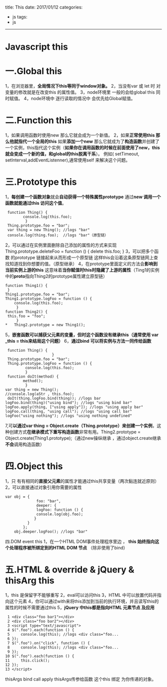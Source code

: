 title: This 
date: 2017/01/12
categories:
- js
tags:
- js

---
# Javascript this

# 一.Global this



1，在浏览器里，**全局情况下this等同于window对象。**
2，当没有var 或 let 时 对变量的修改就是在改变this 的属性值。
3，node环境里 一般的会给global this 同时赋值。
4，node环境中 逐行读取的情况中 会优先给Global赋值。

# 二.Function this

1，如果调用函数时使用new 那么它就会成为一个新值。
2，如果**正常使用this 那么他就指代一个全局的this** 如果**添加一个new** 那么它就成为了**构造函数**并创建了一个实例，this指代这个实例（**如果你在调用函数的时候在前面使用了new，this就会变成一个新的值，和global的this脱离干系**）。
例如( setTimeout, setInterval,addEventListenner),通常使用self 来解决这个问题。

# 三.Prototype this

1，**每创建一个函数对象**就会**自动获得一个特殊属性prototype** 通过**new 调用一个函数就能通过this 访问这个值**。

```
 function Thing() {
        console.log(this.foo);
         }
 Thing.prototype.foo = "bar";
 var thing = new Thing(); //logs "bar"
 console.log(thing.foo);  //logs "bar"（原型链）
```

2，可以通过在实例里面删除自己添加的属性的方式来实现
Thing.prototype.deleteFoo = function () {
delete this.foo;
}
3，可以把多个函数 的prototype 链接起来从而形成一个原型链 这样this会沿着这条原型链网上查找知道找到你想要的值。（原型继承）
4，在prototype里面定义的方法会**影响到当前实例上游的this** 这意味着**当你赋值时this时隐藏了上游的属性**（Ting1的实例中的**proto**指向Thing2的prototype属性建立原型链）

```
function Thing1() {
 }
Thing1.prototype.foo = "bar";
Thing1.prototype.logFoo = function () {
    console.log(this.foo);
     }
function Thing2() {
 this.foo = "foo";
     }
*   Thing2.prototype = new Thing1();
```

5，**嵌套函数可以捕获父元素的变量，但时这个函数没有继承this（通常使用 var _this = this来结局这个问题）**
6，**通过bind 可以将实例与方法一同传给函数**

```
 function Thing() {
                     }
 Thing.prototype.foo = "bar";
 Thing.prototype.logFoo = function () { 
         console.log(this.foo);
         }
 function doIt(method) {
        method();
         }       
var thing = new Thing();
//console.log(aStr , this.foo);
 doIt(thing.logFoo.bind(thing)); //logs bar
logFoo.bind(thing)("using bind"); //logs "using bind bar"
logFoo.apply(thing, ["using apply"]); //logs "using apply bar"
logFoo.call(thing, "using call"); //logs "using call bar"
logFoo("using nothing"); //logs "using nothing undefined"
```

7,可**以通过var thing = Object.create（Thing.prototype）来创建一个实例**，这种创建方式**在继承模式下重写构造函数**非常有用。Thing2.prototype = Object.create(Thing1.prototype);（通过new操纵继承 ，通过object.create继承**不会**调用构造函数）

# 四.Object this

1，只 有有相同的**直接父元素**的属性才能通过this共享变量（两次黏连就近原则）
2，可以直接通过对象引用你需要的属性

```
var obj = {
              foo: "bar",
              deeper: {
              logFoo: function () {
              console.log(obj.foo);
             }
          }
        };
    obj.deeper.logFoo(); //logs "bar"
```

四.DOM event this
1，在一个HTML DOM事件处理程序里边 ， **this 始终指向这个处理程序被所绑定到的HTML DOM 节点** （除非使用了bind）

# 五.HTML & override & jQuery & thisArg this

1，this 是保留字不能够重写
2，eval可以访问this
3，HTML 中可以放置代码并指向这个元素
4，你可以通过with来将this添加到当前的执行环境，并且读写this的属性的时候不需要通过this
5，**jQuery 中this都是指向HTML 元素节点 及应用**

```
 1 <div class="foo bar1"></div>
 2 <div class="foo bar2"></div>
 3 <script type="text/javascript">
 4 $(".foo").each(function () {
 5     console.log(this); //logs <div class="foo...
 6 });
 7 $(".foo").on("click", function () {
 8     console.log(this); //logs <div class="foo...
 9 });
10 $(".foo").each(function () {
11     this.click();
12 });
13 </script>  
```

thisArgs bind call apply thisArgs传参给函数 这个this 绑定 为你传递的对象。
